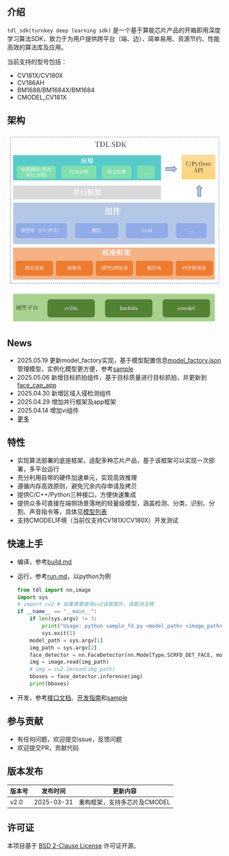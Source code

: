 ## 介绍

`tdl_sdk(turnkey deep learning sdk)` 是一个基于算能芯片产品的开箱即用深度学习算法SDK，致力于为用户提供跨平台（端、边）、简单易用、资源节约、性能高效的算法库及应用。

当前支持的型号包括：

- CV181X/CV180X
- CV186AH
- BM1688/BM1684X/BM1684
- CMODEL_CV181X

## 架构

![image](./docs/images/framework.png)

## News

- 2025.05.19 更新model_factory实现，基于模型配置信息[model_factory.json](configs/model/model_factory.json)管理模型，实例化模型更方便，参考[sample](sample/cpp/sample_img_fd.cpp)
- 2025.05.06 新增目标抓拍组件，基于目标质量进行目标抓拍，并更新到[face_cap_app](sample/cpp/sample_face_cap_app.cpp)
- 2025.04.30 新增区域入侵检测组件
- 2025.04.29 增加并行框架及app框架
- 2025.04.14 增加vi组件
- [更多](docs/developer_guide/version_history.md)

## 特性

- 实现算法部署的底座框架，适配多种芯片产品，基于该框架可以实现一次部署，多平台运行
- 充分利用自带的硬件加速单元，实现高效推理
- 遵循内存高效原则，避免冗余内存申请及拷贝
- 提供C/C++/Python三种接口，方便快速集成
- 提供众多可直接在端侧场景落地的轻量级模型，涵盖检测、分类、识别、分割、声音指令等，具体见[模型列表](https://github.com/sophgo/tdl_models)
- 支持CMODEL环境（当前仅支持CV181X/CV180X）开发测试

## 快速上手

- 编译，参考[build.md](docs/getting_started/build.md)
- 运行，参考[run.md](docs/getting_started/run.md)，以python为例

  ```python
  from tdl import nn,image
  import sys
  # import cv2 # 如果需要使用cv2读取图片，请取消注释
  if __name__ == "__main__":
      if len(sys.argv) != 3:
          print("Usage: python sample_fd.py <model_path> <image_path>")
          sys.exit(1)
      model_path = sys.argv[1]
      img_path = sys.argv[2]
      face_detector = nn.FaceDetector(nn.ModelType.SCRFD_DET_FACE, model_path)
      img = image.read(img_path)
      # img = cv2.imread(img_path)
      bboxes = face_detector.inference(img)
      print(bboxes)
  ```

- 开发，参考[接口文档](docs/api_reference)、[开发指南](docs/developer_guide)和[sample](sample)

## 参与贡献

- 有任何问题，欢迎提交issue，反馈问题
- 欢迎提交PR，贡献代码

## 版本发布

| 版本号   | 发布时间       | 更新内容                                   |
|----------|----------------|--------------------------------------------|
| v2.0     | 2025-03-31     | 重构框架，支持多芯片及CMODEL|

## 许可证

本项目基于 [BSD 2-Clause License](docs/LICENSE) 许可证开源。
